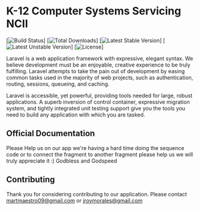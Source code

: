 # K-12 Computer Systems Servicing NCII

[![Build Status]()]
[![Total Downloads]()]
[![Latest Stable Version]()]
[![Latest Unstable Version]()]
[![License](https://poser.pugx.org/laravel/framework/license.svg)]

Laravel is a web application framework with expressive, elegant syntax. We believe development must be an enjoyable, creative experience to be truly fulfilling. Laravel attempts to take the pain out of development by easing common tasks used in the majority of web projects, such as authentication, routing, sessions, queueing, and caching.

Laravel is accessible, yet powerful, providing tools needed for large, robust applications. A superb inversion of control container, expressive migration system, and tightly integrated unit testing support give you the tools you need to build any application with which you are tasked.

## Official Documentation

Please Help us on our app we're having a hard time doing the sequence code or to connect the fragment to another fragment please help us we will truly appreciate it :) Godbless and Godspeed

## Contributing

Thank you for considering contributing to our application. Please contact martmaestro09@gmail.com or jroymorales@gmail.com

